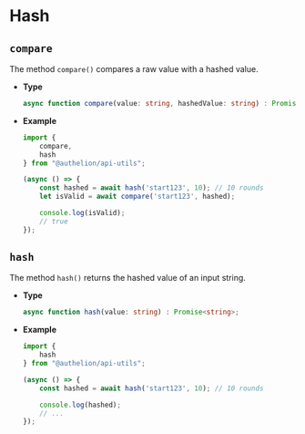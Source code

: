# Hash

## `compare`

The method `compare()` compares a raw value with a hashed value. 

- **Type**
    ```ts
    async function compare(value: string, hashedValue: string) : Promise<boolean>;
    ```
- **Example**
    ```typescript
    import {
        compare,
        hash
    } from "@authelion/api-utils";

    (async () => {
        const hashed = await hash('start123', 10); // 10 rounds
        let isValid = await compare('start123', hashed);
  
        console.log(isValid);
        // true
    });
    ```

## `hash`

The method `hash()` returns the hashed value of an input string.

- **Type**
    ```ts
    async function hash(value: string) : Promise<string>;
    ```
- **Example**
    ```typescript
    import {
        hash
    } from "@authelion/api-utils";

    (async () => {
        const hashed = await hash('start123', 10); // 10 rounds
  
        console.log(hashed);
        // ...
    });
    ```
